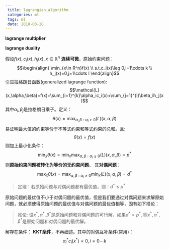 ```yaml
---
 title: lagrangian_algorithm
 categories: ml
 tags: ml
 date: 2018-03-28
---
```


**lagrange multiplier**

**lagrange duality**

假设$f(x),c_i(x),h_j(x),x\in \mathbb{R}^n$ **连续可微**，原始约束问题：
$$\begin{align}
    \min_{x\in R^n}f(x) \\
    s.t.c_i(x)\leq 0,i=1\cdots k \\
    h_j(x)=0,j=1\cdots l
\end{align}$$
引进拉格朗日函数(generalized lagrange function):
$$\mathcal{L}(x,\alpha,\beta)=f(x)+\sum_{i=1}^{k}\alpha_ic_i(x)+\sum_{j=1}^{l}\beta_ih_j(x)$$
其中$\alpha_i, \beta_j$是拉格朗日乘子。定义：
$$\theta(x)=\max_{\alpha,\beta:\alpha_i\geq 0}\mathcal(L)(x,\alpha,\beta)$$
易证明最大值的约束等价于不等式约束和等式约束的总和。且:
$$\theta(x)=f(x)$$
则加上最小化条件：
$$\min_{x}\theta(x)=\min_{x}\max_{\alpha,\beta:\alpha_i\geq 0}\mathcal(L)(x,\alpha,\beta)=p^*$$
则**原始约束问题被转化为等价的无约束问题**。
其**对偶问题**：
$$\max_{x}\theta(x)=\max_{\alpha,\beta:\alpha_i\geq 0}\min_{x}\mathcal(L)(x,\alpha,\beta)=d^*$$
> 定理：若原始问题与对偶问题都有最优值，则：$d^*\leq p^*$

原始问题的最优值不小于对偶问题的最优值，但是我们要通过对偶问题来求解原始问题，就必须使得原始问题的最优值与对偶问题的最优值相等，固有如下推论：
> 推论: 设$x^*,\alpha^*,\beta^*$是原始问题和对偶问题的可行解，如果$d^*=p^*$, 则$x^*,\alpha^*,\beta^*$是原始问题和对偶问题的最优解。

解存在条件： **KKT条件**，不再细述。其中的对偶互补条件(常用)：
$$\alpha_i^*c_i(x^*)=0,i=0\cdots k$$


